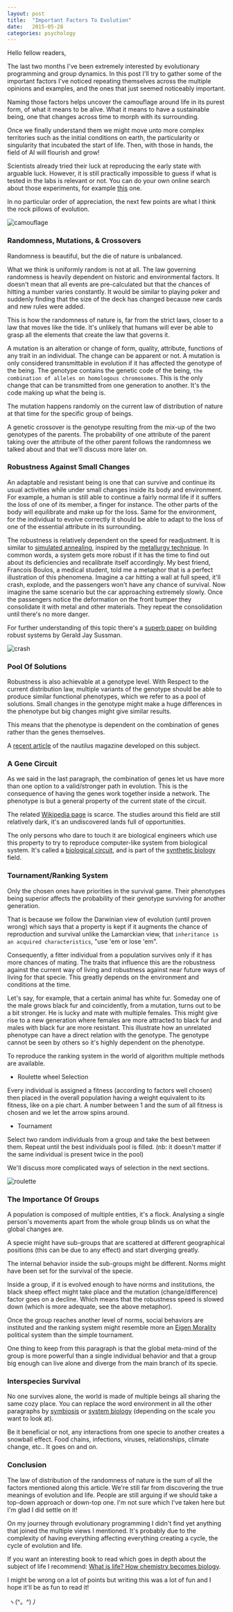 ```yaml
---
layout: post
title:  "Important Factors To Evolution"
date:   2015-05-28
categories: psychology
---
```


Hello fellow readers,  

The last two months I've been extremely interested by evolutionary programming
and group dynamics. In this post I'll try to gather some of the important factors
I've noticed repeating themselves across the multiple opinions and examples, and
the ones that just seemed noticeably important.


Naming those factors helps uncover the camouflage around life in its purest
form, of what it means to be alive. What it means to have a sustainable being,
one that changes across time to morph with its surrounding.  

Once we finally understand them we might move unto more complex territories
such as the initial conditions on earth, the particularity or singularity that
incubated the start of life. Then, with those in hands, the field of AI will
flourish and grow!


Scientists already tried their luck at reproducing the early state with
arguable luck. However, it is still practically impossible to guess if what is
tested in the labs is relevant or not.
You can do your own online search about those experiments, for example [this](http://www.wired.com/2009/05/ribonucleotides/) one.



In no particular order of appreciation, the next few points are what I think
the rock pillows of evolution.


![camouflage](http://pub.iotek.org/p/1KcbZXd.jpg)


### Randomness, Mutations, & Crossovers ###

Randomness is beautiful, but the die of nature is unbalanced.

What we think is uniformly random is not at all. The law governing randomness
is heavily dependent on historic and environmental factors. It doesn't mean
that all events are pre-calculated but that the chances of hitting a number
varies constantly. It would be similar to playing poker and suddenly finding
that the size of the deck has changed because new cards and new rules were added.

This is how the randomness of nature is, far from the strict laws, closer to a
law that moves like the tide.
It's unlikely that humans will ever be able to grasp all the elements that
create the law that governs it.


A mutation is an alteration or change of form, quality, attribute, functions
of any trait in an individual. The change can be apparent or not. A mutation
is only considered transmittable in evolution if it has affected the genotype of
the being. The genotype contains the genetic code of the being,
`the combination of alleles on homologous chromosomes`. This is the only change
that can be transmitted from one generation to another. It's the code making up
what the being is.


The mutation happens randomly on the current law of distribution of nature at
that time for the specific group of beings.


A genetic crossover is the genotype resulting from the mix-up of the two
genotypes of the parents. The probability of one attribute of the parent taking
over the attribute of the other parent follows the randomness we talked about
and that we'll discuss more later on.



### Robustness Against Small Changes ###

An adaptable and resistant being is one that can survive and continue its usual
activities while under small changes inside its body and environment.
For example, a human is still able to continue a fairly normal life if it suffers
the loss of one of its member, a finger for instance. The other parts of the
body will equilibrate and make up for the loss.
Same for the environment, for the individual to evolve correctly it
should be able to adapt to the loss of one of the essential attribute in its
surrounding.

The robustness is relatively dependent on the speed for readjustment.
It is similar to [simulated annealing](https://en.wikipedia.org/wiki/Simulated_annealing),
inspired by the [metallurgy technique](https://en.wikipedia.org/wiki/Annealing_(metallurgy)).
In common words, a system gets more robust if it has the time to find out
about its deficiencies and recalibrate itself accordingly. My best friend, Francois Boulos, a
medical student, told me a metaphor that is a perfect illustration of this phenomena.
Imagine a car hitting a wall at full speed, it'll crash, explode, and the passengers
won't have any chance of survival. Now imagine the same scenario but the car
approaching extremely slowly. Once the passengers notice the deformation on the
front bumper they consolidate it with metal and other materials. They repeat the
consolidation until there's no more danger.


For further understanding of this topic there's a [superb paper](http://groups.csail.mit.edu/mac/users/gjs/6.945/readings/robust-systems.pdf) on building robust systems by Gerald Jay Sussman.


![crash](http://pub.iotek.org/p/5ux28ux.png)


### Pool Of Solutions ###

Robustness is also achievable at a genotype level.
With Respect to the current distribution law, multiple variants of the genotype
should be able to produce similar functional phenotypes, which we refer to as
a pool of solutions. Small changes in the genotype might
make a huge differences in the phenotype but big changes might give similar results.

This means that the phenotype is dependent on the combination of genes rather
than the genes themselves.

A [recent article](http://nautil.us/issue/20/creativity/the-strange-inevitability-of-evolution)
of the nautilus magazine developed on this subject.



### A Gene Circuit ###

As we said in the last paragraph, the combination of genes let us have more
than one option to a valid/stronger path in evolution.
This is the consequence of having the genes work together inside a network.
The phenotype is but a general property of the current state of the circuit.

The related [Wikipedia page](https://en.wikipedia.org/wiki/Genetic_regulatory_circuit) is scarce.
The studies around this field are still relatively dark, it's an undiscovered
lands full of opportunities.

The only persons who dare to touch it are biological engineers which use this
property to try to reproduce computer-like system from biological system.
It's called a [biological circuit](https://en.wikipedia.org/wiki/Synthetic_biological_circuit), and
is part of the [synthetic biology](https://en.wikipedia.org/wiki/Synthetic_biology) field.



### Tournament/Ranking System ###

Only the chosen ones have priorities in the survival game. Their phenotypes
being superior affects the probability of their genotype surviving for another
generation.

That is because we follow the Darwinian view of evolution (until proven wrong) which says that a
property is kept if it augments the chance of reproduction and survival unlike
the Lamarckian view, that `inheritance is an acquired characteristics`, "use
'em or lose 'em".

Consequently, a fitter individual from a population survives only if it has more
chances of mating. The traits that influence this are the robustness against
the current way of living and robustness against near future ways of living for that specie.
This greatly depends on the environment and conditions at the time.

Let's say, for example, that a certain animal has white fur. Someday one of
the male grows black fur and coincidently, from a mutation, turns out to be
a bit stronger.
He is lucky and mate with multiple females. This might give rise to a new generation
where females are more attracted to black fur and males with black fur are more
resistant. This illustrate how an unrelated phenotype can have a direct relation
with the genotype.
The genotype cannot be seen by others so it's highly dependent on the phenotype.


To reproduce the ranking system in the world of algorithm multiple methods are
available.


* Roulette wheel Selection

Every individual is assigned a fitness (according to factors well chosen) then
placed in the overall population having a weight equivalent to its fitness, like
on a pie chart. A number between 1 and the sum of all fitness is chosen and we
let the arrow spins around.

* Tournament

Select two random individuals from a group and take the best between them. Repeat
until the best individuals pool is filled. (nb: it doesn't matter if the same
individual is present twice in the pool)


We'll discuss more complicated ways of selection in the next sections.


![roulette](http://pub.iotek.org/p/hG7Lsoi.gif)


### The Importance Of Groups ###

A population is composed of multiple entities, it's a flock.
Analysing a single person's movements apart from the whole group blinds us on
what the global changes are.

A specie might have sub-groups that are scattered at different geographical
positions (this can be due to any effect) and start diverging greatly.

The internal behavior inside the sub-groups might be different. Norms might have
been set for the survival of the specie.

Inside a group, if it is evolved enough to have norms and institutions, the
black sheep effect might take place and the mutation (change/difference) factor
goes on a decline. Which means that the robustness speed is slowed down (which
is more adequate, see the above metaphor).

Once the group reaches another level of norms, social behaviors are instituted
and the ranking system might resemble more an [Eigen Morality](http://www.scottaaronson.com/blog/?p=1820&re=1)
political system than the simple tournament.


One thing to keep from this paragraph is that the global meta-mind of the
group is more powerful than a single individual behavior and that a group big
enough can live alone and diverge from the main branch of its specie.



### Interspecies Survival ###

No one survives alone, the world is made of multiple beings all sharing the
same cozy place.
You can replace the word environment in all the other paragraphs by [symbiosis](https://en.wikipedia.org/wiki/Symbiosis)
or [system biology](https://en.wikipedia.org/wiki/Systems_biology) (depending on the scale you want to look at).

Be it beneficial or not, any interactions from one specie to another creates a
snowball effect.
Food chains, infections, viruses, relationships, climate change, etc.. It goes
on and on.



### Conclusion ###

The law of distribution of the randomness of nature is the sum of all the
factors mentioned along this article.
We're still far from discovering the true meanings of evolution and life.
People are still arguing if we should take a top-down approach or down-top
one. I'm not sure which I've taken here but I'm glad I did settle on it!


On my journey through evolutionary programming I didn't find yet anything that
joined the multiple views I mentioned. It's probably due to the complexity of
having everything affecting everything creating a cycle, the cycle of
evolution and life.


If you want an interesting book to read which goes in depth about the subject
of life I recommend: [What is life? How chemistry becomes biology](http://www.rsc.org/chemistryworld/2013/05/what-life-chemistry-biology-addy-pross).

I might be wrong on a lot of points but writing this was a lot of fun and I
hope it'll be as fun to read it!


 ヽ(^。^)丿
